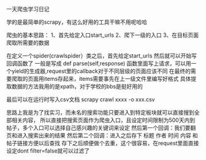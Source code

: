 一天爬虫学习日记

学的是最简单的scrapy，有这么好用的工具干嘛不用呢哈哈

爬虫的基本思路：
1、首先给定入口start_urls
2、爬下一级的入口
3、在目标页面爬取所需要的数据

在定义一个spider(crawlspider）类之后，首先给定start_urls
然后就可以开始写回调函数了
一般是写成
def parse(self,response)
函数里面写上请求，可以用一个yield的生成器,request里的callback对于不同层级的页面应该不同
在最终的需要爬取的页面用items存起来，items需要事先在上一级文件里编写好格式
具体提取数据的方法我用的是xpath，对于学校的bbs是挺好用的

最后可以在运行时写入csv文档
scrapy crawl xxxx -o xxx.csv

思路上我是为了找实习，而未名的搜索功能只要进入到特定板块就可以直接搜到全部相关内容，
所以直接把搜索页面作为爬虫入口，且设定时间限制为500天内到帖子，多个入口可以选择自己感兴趣的关键词来设定
然后第一个回调：我们要翻页和进入搜索出来的结果
然后第二个回调：进入之后存下 标题 作者 时间 内容 和帖子链接方便以后查找
存下之后顺便做个去重，这个很容易，在request里面直接设定dont filter=false就可以过滤了
